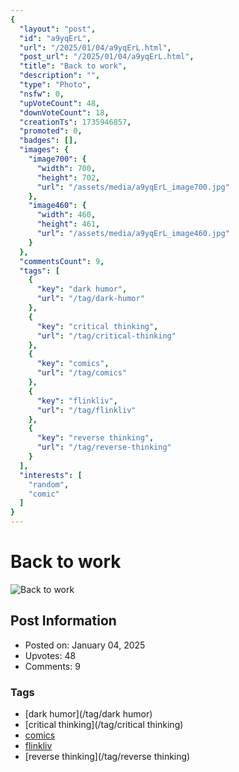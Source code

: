 ```yaml
---
{
  "layout": "post",
  "id": "a9yqErL",
  "url": "/2025/01/04/a9yqErL.html",
  "post_url": "/2025/01/04/a9yqErL.html",
  "title": "Back to work",
  "description": "",
  "type": "Photo",
  "nsfw": 0,
  "upVoteCount": 48,
  "downVoteCount": 18,
  "creationTs": 1735946857,
  "promoted": 0,
  "badges": [],
  "images": {
    "image700": {
      "width": 700,
      "height": 702,
      "url": "/assets/media/a9yqErL_image700.jpg"
    },
    "image460": {
      "width": 460,
      "height": 461,
      "url": "/assets/media/a9yqErL_image460.jpg"
    }
  },
  "commentsCount": 9,
  "tags": [
    {
      "key": "dark humor",
      "url": "/tag/dark-humor"
    },
    {
      "key": "critical thinking",
      "url": "/tag/critical-thinking"
    },
    {
      "key": "comics",
      "url": "/tag/comics"
    },
    {
      "key": "flinkliv",
      "url": "/tag/flinkliv"
    },
    {
      "key": "reverse thinking",
      "url": "/tag/reverse-thinking"
    }
  ],
  "interests": [
    "random",
    "comic"
  ]
}
---
```


# Back to work

![Back to work](/assets/media/a9yqErL_image700.jpg)

## Post Information

- Posted on: January 04, 2025
- Upvotes: 48
- Comments: 9

### Tags

- [dark humor](/tag/dark humor)
- [critical thinking](/tag/critical thinking)
- [comics](/tag/comics)
- [flinkliv](/tag/flinkliv)
- [reverse thinking](/tag/reverse thinking)
